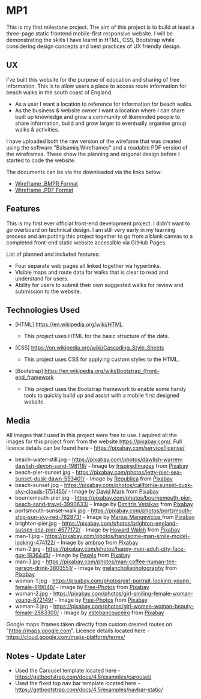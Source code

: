 # MP1

This is my first milestone project. The aim of this project is to build at least a three-page static frontend mobile-first responsive website. I will be demonstrating the skills I have learnt in HTML, CSS, Bootstrap while considering design concepts and best practices of UX friendly design.
 
## UX

I've built this website for the purpose of education and sharing of free information. This is to allow users a place to access route information for beach walks in the south coast of England.

- As a user I want a location to reference for information for beach walks.
- As the business & website owner I want a location where I can share built up knowledge and grow a community of likeminded people to share information, build and grow larger to eventually organise group walks & activities.

I have uploaded both the raw version of the wirefame that was created using the software "Balsamiq Wireframes" and a readable PDF version of the wireframes. These show the planning and origonal design before I started to code the website.

The documents can be via the downloaded via the links below:
- [Wireframe .BMPR Format](https://github.com/davidhuk/David-Harris-MP1/raw/master/assets/Wireframes/david-harris-milestone-project-1-wireframes.bmpr)
- [Wireframe .PDF Format](https://github.com/davidhuk/David-Harris-MP1/raw/master/assets/Wireframes/david-harris-milestone-project-1-wireframes.pdf)

## Features

This is my first ever official front-end development project. I didn't want to go overboard on technical design. I am still very early in my learning process and am putting this project together to go from a blank canvas to a completed front-end static website accessible via GitHub Pages.

List of planned and included features:
 - Four separate web pages all linked together via hyperlinks.
 - Visible maps and route data for walks that is clear to read and understand for users.
 - Ability for users to submit their own suggested walks for review and submission to the website.
 
## Technologies Used

- [HTML] https://en.wikipedia.org/wiki/HTML
    - This project uses HTML for the basic structure of the data.

- [CSS] https://en.wikipedia.org/wiki/Cascading_Style_Sheets
    - This project uses CSS for applying custom styles to the HTML.

- [Bootstrap] https://en.wikipedia.org/wiki/Bootstrap_(front-end_framework
    - This project uses the Bootstrap framework to enable some handy tools to quickly build up and assist with a mobile first designed website.

## Media

 All images that I used in this project were free to use. I aquired  all the images for this project from from the website https://pixabay.com/. Full licence details can be found here - https://pixabay.com/service/license/

- beach-water-still.jpg - https://pixabay.com/photos/dawlish-warren-dawlish-devon-sand-198118/ - Image by <a href="https://pixabay.com/users/inspiredimages-57296/?utm_source=link-attribution&amp;utm_medium=referral&amp;utm_campaign=image&amp;utm_content=198118">InspiredImages</a> from <a href="https://pixabay.com/?utm_source=link-attribution&amp;utm_medium=referral&amp;utm_campaign=image&amp;utm_content=198118">Pixabay</a>
- beach-pier-sunset.jpg - https://pixabay.com/photos/jetty-pier-sea-sunset-dusk-dawn-593401/ - Image by <a href="https://pixabay.com/users/republica-24347/?utm_source=link-attribution&amp;utm_medium=referral&amp;utm_campaign=image&amp;utm_content=593401">Republica</a> from <a href="https://pixabay.com/?utm_source=link-attribution&amp;utm_medium=referral&amp;utm_campaign=image&amp;utm_content=593401">Pixabay</a>
- beach-sunset.jpg - https://pixabay.com/photos/california-sunset-dusk-sky-clouds-1751455/ - Image by <a href="https://pixabay.com/users/12019-12019/?utm_source=link-attribution&amp;utm_medium=referral&amp;utm_campaign=image&amp;utm_content=1751455">David Mark</a> from <a href="https://pixabay.com/?utm_source=link-attribution&amp;utm_medium=referral&amp;utm_campaign=image&amp;utm_content=1751455">Pixabay</a>
- bournemouth-pier.jpg - https://pixabay.com/photos/bournemouth-pier-beach-sand-travel-3990633/ - Image by <a href="https://pixabay.com/users/dimitrisvetsikas1969-1857980/?utm_source=link-attribution&amp;utm_medium=referral&amp;utm_campaign=image&amp;utm_content=3990633">Dimitris Vetsikas</a> from <a href="https://pixabay.com/?utm_source=link-attribution&amp;utm_medium=referral&amp;utm_campaign=image&amp;utm_content=3990633">Pixabay</a>
- portsmouth-sunset-walk.jpg - https://pixabay.com/photos/portsmouth-ship-sun-sky-red-782873/ - Image by <a href="https://pixabay.com/users/921563-921563/?utm_source=link-attribution&amp;utm_medium=referral&amp;utm_campaign=image&amp;utm_content=782873">Marius Mangevicius </a> from <a href="https://pixabay.com/?utm_source=link-attribution&amp;utm_medium=referral&amp;utm_campaign=image&amp;utm_content=782873">Pixabay</a>
- brighton-pier.jpg - https://pixabay.com/photos/brighton-england-sussex-sea-pier-4577172/ - Image by <a href="https://pixabay.com/users/kidmoses-14062968/?utm_source=link-attribution&amp;utm_medium=referral&amp;utm_campaign=image&amp;utm_content=4577172">Howard Walsh</a> from <a href="https://pixabay.com/?utm_source=link-attribution&amp;utm_medium=referral&amp;utm_campaign=image&amp;utm_content=4577172">Pixabay</a>
- man-1.jpg - https://pixabay.com/photos/handsome-man-smile-model-looking-474122/ - Image by <a href="https://pixabay.com/users/ambroo-72571/?utm_source=link-attribution&amp;utm_medium=referral&amp;utm_campaign=image&amp;utm_content=474122">ambroo</a> from <a href="https://pixabay.com/?utm_source=link-attribution&amp;utm_medium=referral&amp;utm_campaign=image&amp;utm_content=474122">Pixabay</a>
- man-2.jpg - https://pixabay.com/photos/happy-man-adult-city-face-guy-1836445/ - Image by <a href="https://pixabay.com/users/pexels-2286921/?utm_source=link-attribution&amp;utm_medium=referral&amp;utm_campaign=image&amp;utm_content=1836445">Pexels</a> from <a href="https://pixabay.com/?utm_source=link-attribution&amp;utm_medium=referral&amp;utm_campaign=image&amp;utm_content=1836445">Pixabay</a>
- man-3.jpg - https://pixabay.com/photos/man-coffee-human-tee-person-drink-3803551/ - Image by <a href="https://pixabay.com/users/melancholiaphotography-2312503/?utm_source=link-attribution&amp;utm_medium=referral&amp;utm_campaign=image&amp;utm_content=3803551">melancholiaphotography</a> from <a href="https://pixabay.com/?utm_source=link-attribution&amp;utm_medium=referral&amp;utm_campaign=image&amp;utm_content=3803551">Pixabay</a>
- woman-1.jpg - https://pixabay.com/photos/girl-portrait-looking-young-female-919048/ - Image by <a href="https://pixabay.com/photos/?utm_source=link-attribution&amp;utm_medium=referral&amp;utm_campaign=image&amp;utm_content=919048">Free-Photos</a> from <a href="https://pixabay.com/?utm_source=link-attribution&amp;utm_medium=referral&amp;utm_campaign=image&amp;utm_content=919048">Pixabay</a>
- woman-2.jpg - https://pixabay.com/photos/girl-smiling-female-woman-young-872149/ - Image by <a href="https://pixabay.com/photos/?utm_source=link-attribution&amp;utm_medium=referral&amp;utm_campaign=image&amp;utm_content=872149">Free-Photos</a> from <a href="https://pixabay.com/?utm_source=link-attribution&amp;utm_medium=referral&amp;utm_campaign=image&amp;utm_content=872149">Pixabay</a>
- woman-3.jpg - https://pixabay.com/photos/girl-women-woman-beauty-female-2883300/ - Image by <a href="https://pixabay.com/users/estebancouceiro-6806095/?utm_source=link-attribution&amp;utm_medium=referral&amp;utm_campaign=image&amp;utm_content=2883300">estebancouceiro</a> from <a href="https://pixabay.com/?utm_source=link-attribution&amp;utm_medium=referral&amp;utm_campaign=image&amp;utm_content=2883300">Pixabay</a>

Google maps iframes taken directly from custom created routes on "https://maps.google.com". Licence details located here - https://cloud.google.com/maps-platform/terms/

## Notes - Update Later
- Used the Carousel template located here - https://getbootstrap.com/docs/4.5/examples/carousel/
- Used the fixed top nav bar template located here - https://getbootstrap.com/docs/4.5/examples/navbar-static/